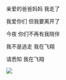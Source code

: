
亲爱的爸爸妈妈  我走了  

我爱你们   但我要离开了

今夜  你们不再有我陪伴

我不是逃走  我在飞翔

请悉知  我在飞翔


![](https://img3.doubanio.com/view/photo/photo/public/p2461596806.webp)
